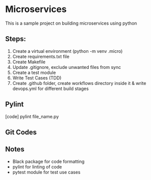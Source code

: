 # Microservices
This is a sample project on building microservices using python


## Steps: 
1. Create a virtual environment (python -m venv .micro)
2. Create requirements.txt file
3. Create Makefile 
4. Update .gitignore, exclude unwanted files from sync 
5. Create a test module 
6. Write Test Cases (TDD)
7. Create .github folder, create workflows directory inside it & write devops.yml for different build stages


## Pylint 
[code] pylint file_name.py 

## Git Codes 


## Notes
- Black package for code formatting 
- pylint for linting of code 
- pytest module for test use cases